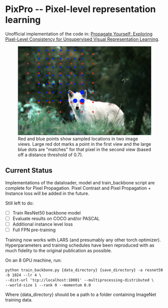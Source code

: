 # PixPro -- Pixel-level representation learning

Unofficial implementation of the code in: [Propagate Yourself: Exploring Pixel-Level Consistency for Unsupervised Visual Representation Learning](https://arxiv.org/abs/2011.10043).

<figure>
  <img src="./example.png"></img>
  <figcaption>Red and blue points show sampled locations in two image views. Large red dot marks a point in the first view and the large blue dots are "matches" for that pixel in the second view (based off a distance threshold of 0.7).</figcaption>
</figure>


## Current Status

Implementations of the dataloader, model and train_backbone script are complete for Pixel Propagation. Pixel Contrast and Pixel Propagation + Instance loss will be added in the future.

Still left to do:

- [ ] Train ResNet50 backbone model
- [ ] Evaluate results on COCO and/or PASCAL
- [ ] Additional instance level loss
- [ ] Full FPN pre-training

Training now works with LARS (and presumably any other torch optimizer). Hyperparameters and training schedules have been reproduced with as much fidelity to the original publication as possible.

On an 8 GPU machine, run:

```
python train_backbone.py {data_directory} {save_directory} -a resnet50 -b 1024 --lr 4 \
--dist-url 'tcp://localhost:10001' --multiprocessing-distributed \
--world-size 1 --rank 0 --momentum 0.0
```

Where {data_directory} should be a path to a folder containing ImageNet training data.